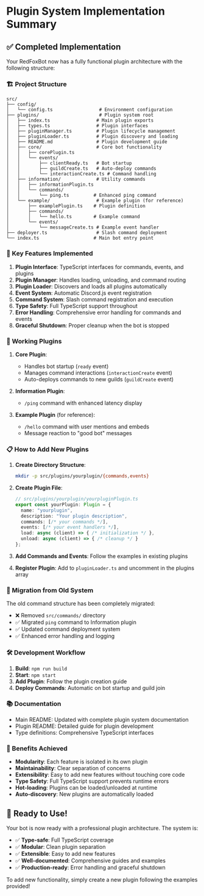 # Plugin System Implementation Summary

## ✅ Completed Implementation

Your RedFoxBot now has a fully functional plugin architecture with the following structure:

### 🏗️ Project Structure
```
src/
├── config/
│   └── config.ts                 # Environment configuration
├── plugins/                      # Plugin system root
│   ├── index.ts                 # Main plugin exports
│   ├── types.ts                 # Plugin interfaces
│   ├── pluginManager.ts         # Plugin lifecycle management
│   ├── pluginLoader.ts          # Plugin discovery and loading
│   ├── README.md                # Plugin development guide
│   ├── core/                    # Core bot functionality
│   │   ├── corePlugin.ts
│   │   └── events/
│   │       ├── clientReady.ts   # Bot startup
│   │       ├── guildCreate.ts   # Auto-deploy commands
│   │       └── interactionCreate.ts # Command handling
│   ├── information/             # Utility commands
│   │   ├── informationPlugin.ts
│   │   └── commands/
│   │       └── ping.ts         # Enhanced ping command
│   └── example/                 # Example plugin (for reference)
│       ├── examplePlugin.ts    # Plugin definition
│       ├── commands/
│       │   └── hello.ts        # Example command
│       └── events/
│           └── messageCreate.ts # Example event handler
├── deployer.ts                  # Slash command deployment
└── index.ts                    # Main bot entry point
```

### 🔧 Key Features Implemented

1. **Plugin Interface**: TypeScript interfaces for commands, events, and plugins
2. **Plugin Manager**: Handles loading, unloading, and command routing
3. **Plugin Loader**: Discovers and loads all plugins automatically
4. **Event System**: Automatic Discord.js event registration
5. **Command System**: Slash command registration and execution
6. **Type Safety**: Full TypeScript support throughout
7. **Error Handling**: Comprehensive error handling for commands and events
8. **Graceful Shutdown**: Proper cleanup when the bot is stopped

### 🚀 Working Plugins

1. **Core Plugin**: 
   - Handles bot startup (`ready` event)
   - Manages command interactions (`interactionCreate` event)
   - Auto-deploys commands to new guilds (`guildCreate` event)

2. **Information Plugin**:
   - `/ping` command with enhanced latency display

3. **Example Plugin** (for reference):
   - `/hello` command with user mentions and embeds
   - Message reaction to "good bot" messages

### 📋 How to Add New Plugins

1. **Create Directory Structure**:
   ```bash
   mkdir -p src/plugins/yourplugin/{commands,events}
   ```

2. **Create Plugin File**:
   ```typescript
   // src/plugins/yourplugin/yourpluginPlugin.ts
   export const yourPlugin: Plugin = {
     name: "yourplugin",
     description: "Your plugin description",
     commands: [/* your commands */],
     events: [/* your event handlers */],
     load: async (client) => { /* initialization */ },
     unload: async (client) => { /* cleanup */ }
   };
   ```

3. **Add Commands and Events**: Follow the examples in existing plugins

4. **Register Plugin**: Add to `pluginLoader.ts` and uncomment in the plugins array

### 🔄 Migration from Old System

The old command structure has been completely migrated:
- ❌ Removed `src/commands/` directory
- ✅ Migrated `ping` command to Information plugin
- ✅ Updated command deployment system
- ✅ Enhanced error handling and logging

### 🛠️ Development Workflow

1. **Build**: `npm run build`
2. **Start**: `npm start`
3. **Add Plugin**: Follow the plugin creation guide
4. **Deploy Commands**: Automatic on bot startup and guild join

### 📚 Documentation

- Main README: Updated with complete plugin system documentation
- Plugin README: Detailed guide for plugin development
- Type definitions: Comprehensive TypeScript interfaces

### 🎯 Benefits Achieved

- **Modularity**: Each feature is isolated in its own plugin
- **Maintainability**: Clear separation of concerns
- **Extensibility**: Easy to add new features without touching core code
- **Type Safety**: Full TypeScript support prevents runtime errors
- **Hot-loading**: Plugins can be loaded/unloaded at runtime
- **Auto-discovery**: New plugins are automatically loaded

## 🚀 Ready to Use!

Your bot is now ready with a professional plugin architecture. The system is:
- ✅ **Type-safe**: Full TypeScript coverage
- ✅ **Modular**: Clean plugin separation
- ✅ **Extensible**: Easy to add new features
- ✅ **Well-documented**: Comprehensive guides and examples
- ✅ **Production-ready**: Error handling and graceful shutdown

To add new functionality, simply create a new plugin following the examples provided!
